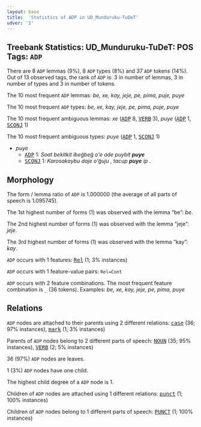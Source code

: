 ```yaml
---
layout: base
title:  'Statistics of ADP in UD_Munduruku-TuDeT'
udver: '2'
---
```


## Treebank Statistics: UD_Munduruku-TuDeT: POS Tags: `ADP`

There are 8 `ADP` lemmas (9%), 8 `ADP` types (8%) and 37 `ADP` tokens (14%).
Out of 13 observed tags, the rank of `ADP` is: 3 in number of lemmas, 3 in number of types and 3 in number of tokens.

The 10 most frequent `ADP` lemmas: <em>be, xe, kay, jeje, pe, pima, puje, puye</em>

The 10 most frequent `ADP` types:  <em>be, xe, kay, jeje, pe, pima, puje, puye</em>

The 10 most frequent ambiguous lemmas: <em>xe</em> (<tt><a href="myu_tudet-pos-ADP.html">ADP</a></tt> 8, <tt><a href="myu_tudet-pos-VERB.html">VERB</a></tt> 3), <em>puye</em> (<tt><a href="myu_tudet-pos-ADP.html">ADP</a></tt> 1, <tt><a href="myu_tudet-pos-SCONJ.html">SCONJ</a></tt> 1)

The 10 most frequent ambiguous types:  <em>puye</em> (<tt><a href="myu_tudet-pos-ADP.html">ADP</a></tt> 1, <tt><a href="myu_tudet-pos-SCONJ.html">SCONJ</a></tt> 1)


* <em>puye</em>
  * <tt><a href="myu_tudet-pos-ADP.html">ADP</a></tt> 1: <em>Soat bekitkit ibeg̃beg̃ o'e ade puybit <b>puye</b></em>
  * <tt><a href="myu_tudet-pos-SCONJ.html">SCONJ</a></tt> 1: <em>Karosakaybu daje o'g̃uju , tacup <b>puye</b> ip .</em>

## Morphology

The form / lemma ratio of `ADP` is 1.000000 (the average of all parts of speech is 1.095745).

The 1st highest number of forms (1) was observed with the lemma “be”: <em>be</em>.

The 2nd highest number of forms (1) was observed with the lemma “jeje”: <em>jeje</em>.

The 3rd highest number of forms (1) was observed with the lemma “kay”: <em>kay</em>.

`ADP` occurs with 1 features: <tt><a href="myu_tudet-feat-Rel.html">Rel</a></tt> (1; 3% instances)

`ADP` occurs with 1 feature-value pairs: `Rel=Cont`

`ADP` occurs with 2 feature combinations.
The most frequent feature combination is `_` (36 tokens).
Examples: <em>be, xe, kay, jeje, pe, pima, puye</em>


## Relations

`ADP` nodes are attached to their parents using 2 different relations: <tt><a href="myu_tudet-dep-case.html">case</a></tt> (36; 97% instances), <tt><a href="myu_tudet-dep-mark.html">mark</a></tt> (1; 3% instances)

Parents of `ADP` nodes belong to 2 different parts of speech: <tt><a href="myu_tudet-pos-NOUN.html">NOUN</a></tt> (35; 95% instances), <tt><a href="myu_tudet-pos-VERB.html">VERB</a></tt> (2; 5% instances)

36 (97%) `ADP` nodes are leaves.

1 (3%) `ADP` nodes have one child.

The highest child degree of a `ADP` node is 1.

Children of `ADP` nodes are attached using 1 different relations: <tt><a href="myu_tudet-dep-punct.html">punct</a></tt> (1; 100% instances)

Children of `ADP` nodes belong to 1 different parts of speech: <tt><a href="myu_tudet-pos-PUNCT.html">PUNCT</a></tt> (1; 100% instances)

